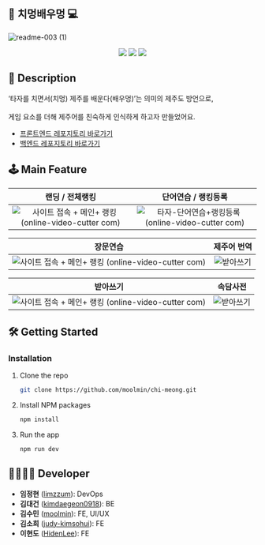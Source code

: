 ## 🍊 치멍배우멍 💻
![readme-003 (1)](https://github.com/user-attachments/assets/2858d191-4f28-4322-bb76-b1f13b47fff3)
<div align=center> 
<img src="https://img.shields.io/badge/react-61DAFB?style=for-the-badge&logo=react&logoColor=black"> 
<img src="https://img.shields.io/badge/spring-6DB33F?style=for-the-badge&logo=spring&logoColor=white"> 
<img src="https://img.shields.io/badge/amazonaws-232F3E?style=for-the-badge&logo=amazonaws&logoColor=white">
</div>

## 📖 Description
‘타자를 치면서(치멍) 제주를 배운다(배우멍)’는 의미의 제주도 방언으로, </br></br>
게임 요소를 더해 제주어를 친숙하게 인식하게 하고자 만들었어요.</br>
* [프론트엔드 레포지토리 바로가기](https://github.com/sambonghada/chi-mung-fe)
* [백엔드 레포지토리 바로가기](https://github.com/sambonghada/chi-mung-be)
  


## 🕹️ Main Feature
|랜딩 / 전체랭킹 |단어연습 / 랭킹등록|
|:---:|:---:|
|![사이트 접속 + 메인+ 랭킹 (online-video-cutter com)](https://github.com/user-attachments/assets/5a8ca9c5-148c-46fb-986d-6eb4ea44a86a)|![타자-단어연습+랭킹등록 (online-video-cutter com)](https://github.com/user-attachments/assets/8bf7e980-00f4-45b8-81a0-6170935e452d)|

|장문연습 |제주어 번역|
|:---:|:---:|
|![사이트 접속 + 메인+ 랭킹 (online-video-cutter com)](https://github.com/user-attachments/assets/5a8ca9c5-148c-46fb-986d-6eb4ea44a86a)|![받아쓰기](https://github.com/user-attachments/assets/b931fa44-90a9-48fe-a114-bc7382bdf291)|

|받아쓰기 |속담사전|
|:---:|:---:|
|![사이트 접속 + 메인+ 랭킹 (online-video-cutter com)](https://github.com/user-attachments/assets/5a8ca9c5-148c-46fb-986d-6eb4ea44a86a)|![받아쓰기](https://github.com/user-attachments/assets/b931fa44-90a9-48fe-a114-bc7382bdf291)|


## 🛠️ Getting Started
### Installation
1. Clone the repo
   ```sh
   git clone https://github.com/moolmin/chi-meong.git
   ```
2. Install NPM packages
   ```sh
   npm install
   ```
3. Run the app
   ```sh
   npm run dev
   ```
   
## 👨‍👩‍👧‍👦 Developer
*  **임정현** ([limzzum](https://github.com/limzzum)): DevOps
*  **김대건** ([kimdaegeon0918](https://github.com/kimdaegeon0918)): BE
*  **김수민** ([moolmin](https://github.com/moolmin)): FE, UI/UX
*  **김소희** ([judy-kimsohui](https://github.com/judy-kimsohui)): FE
*  **이현도** ([HidenLee](https://github.com/HidenLee)): FE
